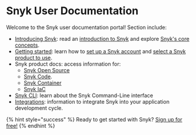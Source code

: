 # Snyk User Documentation

Welcome to the Snyk user documentation portal! Section include:

* [Introducing Snyk](https://docs.snyk.io/introducing-snyk): read an [introduction to Snyk](https://docs.snyk.io/introducing-snyk/introduction-to-snyk) and explore [Snyk's core concepts](https://docs.snyk.io/introducing-snyk/snyks-core-concepts).
* [Getting started](https://docs.snyk.io/getting-started): learn how to [set up a Snyk account](https://docs.snyk.io/getting-started/getting-started-snyk-products) and [select a Snyk product to use](https://docs.snyk.io/getting-started/getting-started-snyk-products/select-snyk-product-tool).
* Snyk product docs: access information for:
  * [Snyk Open Source](https://docs.snyk.io/snyk-open-source)
  * [Snyk Code](https://docs.snyk.io/snyk-code).
  * [Snyk Container](https://docs.snyk.io/snyk-container)
  * [Snyk IaC](https://docs.snyk.io/snyk-infrastructure-as-code)
* [Snyk CLI](https://docs.snyk.io/snyk-cli): learn about the Snyk Command-Line interface
* [Integrations](https://docs.snyk.io/integrations): information to integrate Snyk into your application development cycle.

{% hint style="success" %}
Ready to get started with Snyk? [Sign up for free!](https://snyk.io/login?cta=sign-up&loc=footer&page=support_docs_page)
{% endhint %}


